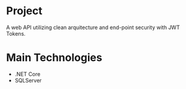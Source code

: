 # Project
A web API utilizing clean arquitecture and end-point security with JWT Tokens.
# Main Technologies
* .NET Core
* SQLServer
